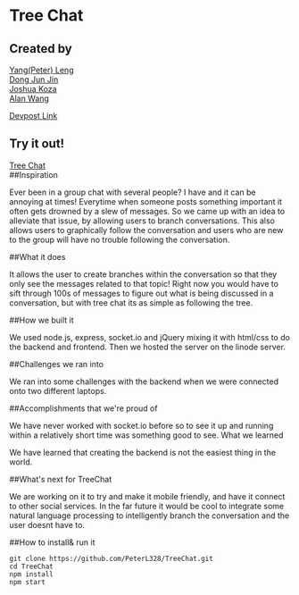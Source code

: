 # Tree Chat

## Created by

<a href="https://github.com/peterl328">Yang(Peter) Leng</a></br>
<a href="https://github.com/DongJunJin">Dong Jun Jin</a></br>
<a href="https://github.com/jkoza">Joshua Koza</a></br>
<a href="https://github.com/yidingalan">Alan Wang</a></br>

<a href="http://devpost.com/software/treechat">Devpost Link</a></br>

## Try it out!
<a href="http://www.treechat.net/">Tree Chat</a></br>
##Inspiration

Ever been in a group chat with several people? I have and it can be annoying at times! Everytime when someone posts something important it often gets drowned by a slew of messages. So we came up with an idea to alleviate that issue, by allowing users to branch conversations. This also allows users to graphically follow the conversation and users who are new to the group will have no trouble following the conversation.

##What it does

It allows the user to create branches within the conversation so that they only see the messages related to that topic! Right now you would have to sift through 100s of messages to figure out what is being discussed in a conversation, but with tree chat its as simple as following the tree.

##How we built it

We used node.js, express, socket.io and jQuery mixing it with html/css to do the backend and frontend. Then we hosted the server on the linode server.

##Challenges we ran into

We ran into some challenges with the backend when we were connected onto two different laptops.

##Accomplishments that we're proud of

We have never worked with socket.io before so to see it up and running within a relatively short time was something good to see.
What we learned

We have learned that creating the backend is not the easiest thing in the world.

##What's next for TreeChat

We are working on it to try and make it mobile friendly, and have it connect to other social services. In the far future it would be cool to integrate some natural language processing to intelligently branch the conversation and the user doesnt have to.

##How to install& run it
```
git clone https://github.com/PeterL328/TreeChat.git
cd TreeChat
npm install
npm start
```

